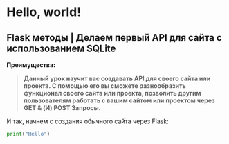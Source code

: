 <h1> Hello, world! </h1>

<h2>Flask методы | Делаем первый API для сайта с использованием SQLite</h2>

<b>Преимущества:
> Данный урок научит вас создавать API для своего сайта или проекта. С помощью его вы сможете разнообразить функционал своего сайта или проекта, позволить другим пользователям работать с вашим сайтом или проектом через GET & (И) POST Запросы.</b>

И так, начнем с создания обычного сайта через Flask:
```python
print("Hello")
```
